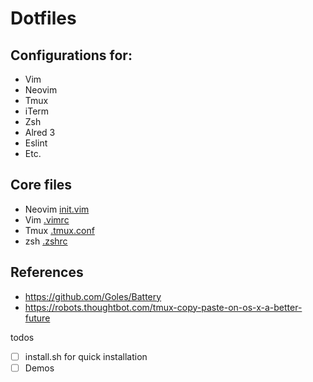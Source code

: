 # Dotfiles

## Configurations for:
* Vim
* Neovim
* Tmux
* iTerm
* Zsh
* Alred 3
* Eslint
* Etc.

## Core files
* Neovim [init.vim](https://github.com/wangsongiam/dotfiles/blob/master/nvim/init.vim)
* Vim [.vimrc](https://github.com/wangsongiam/dotfiles/blob/master/.vim/.vimrc)
* Tmux [.tmux.conf](https://github.com/wangsongiam/dotfiles/blob/master/.tmux.conf)
* zsh [.zshrc](https://github.com/wangsongiam/dotfiles/blob/master/.zshrc)

## References
* https://github.com/Goles/Battery
* https://robots.thoughtbot.com/tmux-copy-paste-on-os-x-a-better-future

todos
- [ ] install.sh for quick installation
- [ ] Demos
